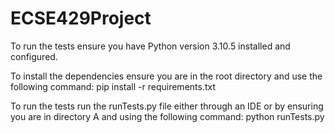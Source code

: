 # ECSE429Project
To run the tests ensure you have Python version 3.10.5 installed and configured.

To install the dependencies ensure you are in the root directory and use the following command: pip install -r requirements.txt


To run the tests run the runTests.py file either through an IDE or by ensuring you are in directory A and using the following command: python runTests.py

